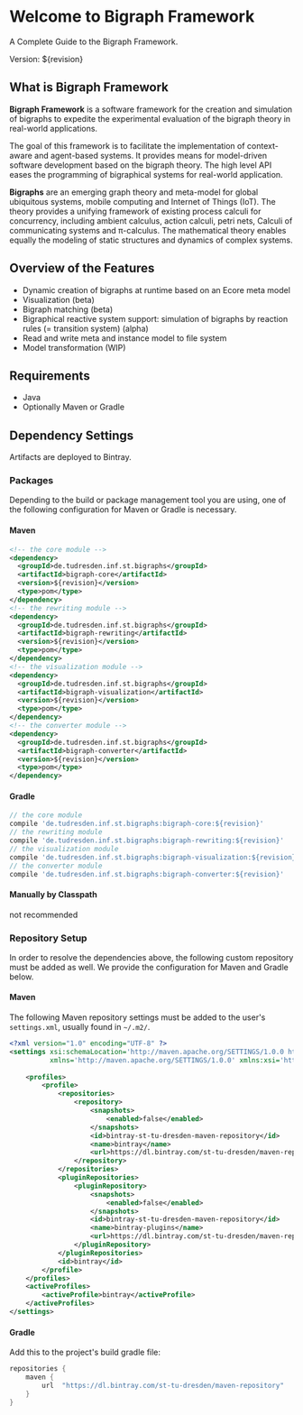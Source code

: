 # Welcome to Bigraph Framework

A Complete Guide to the Bigraph Framework.

Version: ${revision}

## What is Bigraph Framework

**Bigraph Framework** is a software framework for the creation and simulation of bigraphs 
to expedite the experimental evaluation of the bigraph theory in real-world applications.

The goal of this framework is to facilitate the implementation of context-aware and agent-based systems.
It provides means for model-driven software development based on the bigraph theory.
The high level API eases the programming of bigraphical systems for real-world application.

**Bigraphs** are an emerging graph theory and meta-model for global ubiquitous systems, 
mobile computing and Internet of Things (IoT). 
The theory provides a unifying framework of existing process calculi for concurrency, 
including ambient calculus, action calculi, petri nets, Calculi of communicating 
systems and π-calculus.
The mathematical theory enables equally the modeling of static structures 
and dynamics of complex systems.

## Overview of the Features

- Dynamic creation of bigraphs at runtime based on an Ecore meta model
- Visualization (beta)
- Bigraph matching (beta) 
- Bigraphical reactive system support: simulation of bigraphs by reaction rules (= transition system) (alpha)
- Read and write meta and instance model to file system
- Model transformation (WIP)

## Requirements

- Java
- Optionally Maven or Gradle

## Dependency Settings

Artifacts are deployed to Bintray.

### Packages

Depending to the build or package management tool you are using, one of the following
configuration for Maven or Gradle is necessary.

#### Maven

```xml
<!-- the core module -->
<dependency>
  <groupId>de.tudresden.inf.st.bigraphs</groupId>
  <artifactId>bigraph-core</artifactId>
  <version>${revision}</version>
  <type>pom</type>
</dependency>
<!-- the rewriting module -->
<dependency>
  <groupId>de.tudresden.inf.st.bigraphs</groupId>
  <artifactId>bigraph-rewriting</artifactId>
  <version>${revision}</version>
  <type>pom</type>
</dependency>
<!-- the visualization module -->
<dependency>
  <groupId>de.tudresden.inf.st.bigraphs</groupId>
  <artifactId>bigraph-visualization</artifactId>
  <version>${revision}</version>
  <type>pom</type>
</dependency>
<!-- the converter module -->
<dependency>
  <groupId>de.tudresden.inf.st.bigraphs</groupId>
  <artifactId>bigraph-converter</artifactId>
  <version>${revision}</version>
  <type>pom</type>
</dependency>
```

#### Gradle

```gradle
// the core module
compile 'de.tudresden.inf.st.bigraphs:bigraph-core:${revision}'
// the rewriting module
compile 'de.tudresden.inf.st.bigraphs:bigraph-rewriting:${revision}'
// the visualization module 
compile 'de.tudresden.inf.st.bigraphs:bigraph-visualization:${revision}'
// the converter module 
compile 'de.tudresden.inf.st.bigraphs:bigraph-converter:${revision}'
```

#### Manually by Classpath

not recommended 

### Repository Setup

In order to resolve the dependencies above, the following custom repository
must be added as well. We provide the configuration for Maven and Gradle below.

#### Maven

The following Maven repository settings must be added to the user's `settings.xml`, usually found
in `~/.m2/`. 

```xml
<?xml version="1.0" encoding="UTF-8" ?>
<settings xsi:schemaLocation='http://maven.apache.org/SETTINGS/1.0.0 http://maven.apache.org/xsd/settings-1.0.0.xsd'
          xmlns='http://maven.apache.org/SETTINGS/1.0.0' xmlns:xsi='http://www.w3.org/2001/XMLSchema-instance'>
    
    <profiles>
        <profile>
            <repositories>
                <repository>
                    <snapshots>
                        <enabled>false</enabled>
                    </snapshots>
                    <id>bintray-st-tu-dresden-maven-repository</id>
                    <name>bintray</name>
                    <url>https://dl.bintray.com/st-tu-dresden/maven-repository</url>
                </repository>
            </repositories>
            <pluginRepositories>
                <pluginRepository>
                    <snapshots>
                        <enabled>false</enabled>
                    </snapshots>
                    <id>bintray-st-tu-dresden-maven-repository</id>
                    <name>bintray-plugins</name>
                    <url>https://dl.bintray.com/st-tu-dresden/maven-repository</url>
                </pluginRepository>
            </pluginRepositories>
            <id>bintray</id>
        </profile>
    </profiles>
    <activeProfiles>
        <activeProfile>bintray</activeProfile>
    </activeProfiles>
</settings>
```

#### Gradle

Add this to the project's build gradle file:

```gradle
repositories {
    maven {
        url  "https://dl.bintray.com/st-tu-dresden/maven-repository" 
    }
}
```

  